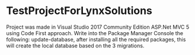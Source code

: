 # TestProjectForLynxSolutions

Project was made in Visual Studio 2017 Community Edition ASP.Net MVC 5 using Code First approach.
Write into the Package Manager Console the following: update-database, after installing all the required packages, 
this will create the local database based on the 3 migrations.
